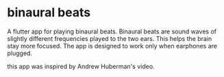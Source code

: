 # binaural beats

A flutter app for playing binaural beats. Binaural beats are sound waves of slightly different frequencies played 
to the two ears. This helps the brain stay more focused. The app is designed to work only when earphones are plugged.

this app was inspired by Andrew Huberman's video.

